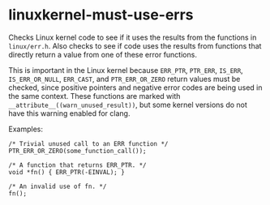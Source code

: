 linuxkernel-must-use-errs
=========================

Checks Linux kernel code to see if it uses the results from the
functions in `linux/err.h`. Also checks to see if code uses the results
from functions that directly return a value from one of these error
functions.

This is important in the Linux kernel because `ERR_PTR`, `PTR_ERR`,
`IS_ERR`, `IS_ERR_OR_NULL`, `ERR_CAST`, and `PTR_ERR_OR_ZERO` return
values must be checked, since positive pointers and negative error codes
are being used in the same context. These functions are marked with
`__attribute__((warn_unused_result))`, but some kernel versions do not
have this warning enabled for clang.

Examples:

    /* Trivial unused call to an ERR function */
    PTR_ERR_OR_ZERO(some_function_call());

    /* A function that returns ERR_PTR. */
    void *fn() { ERR_PTR(-EINVAL); }

    /* An invalid use of fn. */
    fn();
